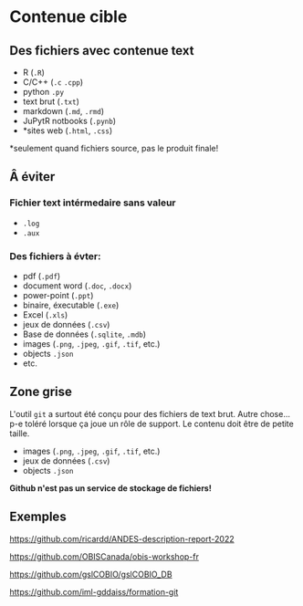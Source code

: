 # Contenue cible

## Des fichiers avec contenue **text**

 - R (`.R`)
 - C/C++ (`.c` `.cpp`)
 - python `.py`
 - text brut (`.txt`)
 - markdown (`.md`, `.rmd`)
 - JuPytR notbooks (`.pynb`)
 - *sites web (`.html`, `.css`)

*seulement quand fichiers source, pas le produit finale!

## Â éviter
### Fichier text intérmedaire sans valeur
 - `.log`
 - `.aux`

### Des fichiers à évter:
 - pdf (`.pdf`)
 - document word (`.doc`, `.docx`)
 - power-point (`.ppt`)
 - binaire, éxecutable (`.exe`)
 - Excel  (`.xls`)
 - jeux de données (`.csv`)
 - Base de données (`.sqlite`, `.mdb`)
 - images (`.png`, `.jpeg`, `.gif`, `.tif`, etc.)
 - objects `.json`
 - etc.
  
## Zone grise
L'outil `git` a surtout été conçu pour des fichiers de text brut.
Autre chose... p-e toléré lorsque ça joue un rôle de support. Le contenu doit être de petite taille.
 - images (`.png`, `.jpeg`, `.gif`, `.tif`, etc.)
 - jeux de données (`.csv`)
 - objects `.json`

**Github n'est pas un service de stockage de fichiers!**

## Exemples

https://github.com/ricardd/ANDES-description-report-2022

https://github.com/OBISCanada/obis-workshop-fr

https://github.com/gslCOBIO/gslCOBIO_DB

https://github.com/iml-gddaiss/formation-git

